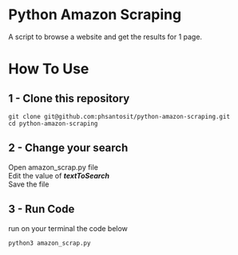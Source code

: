# Python Amazon Scraping 
 
A script to browse a website and get the results for 1 page.

# How To Use

## 1 - Clone this repository

```
git clone git@github.com:phsantosit/python-amazon-scraping.git
cd python-amazon-scraping
```

## 2 - Change your search

Open amazon_scrap.py file<br>
Edit the value of **_textToSearch_**<br>
Save the file

## 3 - Run Code

run on your terminal the code below

```
python3 amazon_scrap.py
```
